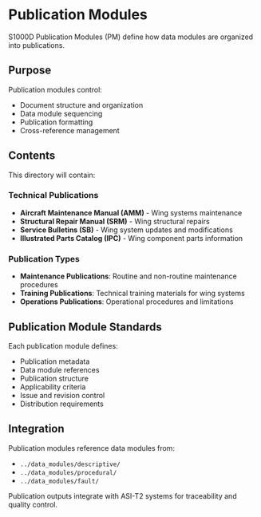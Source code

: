 # Publication Modules

S1000D Publication Modules (PM) define how data modules are organized into publications.

## Purpose

Publication modules control:
- Document structure and organization
- Data module sequencing
- Publication formatting
- Cross-reference management

## Contents

This directory will contain:

### Technical Publications
- **Aircraft Maintenance Manual (AMM)** - Wing systems maintenance
- **Structural Repair Manual (SRM)** - Wing structural repairs  
- **Service Bulletins (SB)** - Wing system updates and modifications
- **Illustrated Parts Catalog (IPC)** - Wing component parts information

### Publication Types
- **Maintenance Publications**: Routine and non-routine maintenance procedures
- **Training Publications**: Technical training materials for wing systems
- **Operations Publications**: Operational procedures and limitations

## Publication Module Standards

Each publication module defines:
- Publication metadata
- Data module references
- Publication structure
- Applicability criteria
- Issue and revision control
- Distribution requirements

## Integration

Publication modules reference data modules from:
- `../data_modules/descriptive/`
- `../data_modules/procedural/`  
- `../data_modules/fault/`

Publication outputs integrate with ASI-T2 systems for traceability and quality control.